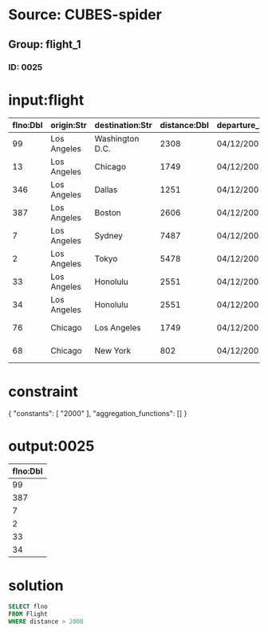 # Source: CUBES-spider
## Group: flight_1
### ID: 0025

# input:flight

| flno:Dbl | origin:Str | destination:Str | distance:Dbl | departure_date:Str | arrival_date:Str | price:Dbl | aid:Dbl |
|---|---|---|---|---|---|---|---|
| 99 | Los Angeles | Washington D.C. | 2308 | 04/12/2005 09:30 | 04/12/2005 09:40 | 235.98 | 1 |
| 13 | Los Angeles | Chicago | 1749 | 04/12/2005 08:45 | 04/12/2005 08:45 | 220.98 | 3 |
| 346 | Los Angeles | Dallas | 1251 | 04/12/2005 11:50 | 04/12/2005 07:05 | 182.0 | 2 |
| 387 | Los Angeles | Boston | 2606 | 04/12/2005 07:03 | 04/12/2005 05:03 | 261.56 | 6 |
| 7 | Los Angeles | Sydney | 7487 | 04/12/2005 05:30 | 04/12/2005 11:10 | 278.56 | 3 |
| 2 | Los Angeles | Tokyo | 5478 | 04/12/2005 06:30 | 04/12/2005 03:55 | 780.99 | 9 |
| 33 | Los Angeles | Honolulu | 2551 | 04/12/2005 09:15 | 04/12/2005 11:15 | 375.23 | 7 |
| 34 | Los Angeles | Honolulu | 2551 | 04/12/2005 12:45 | 04/12/2005 03:18 | 425.98 | 5 |
| 76 | Chicago | Los Angeles | 1749 | 04/12/2005 08:32 | 04/12/2005 10:03 | 220.98 | 9 |
| 68 | Chicago | New York | 802 | 04/12/2005 09:00 | 04/12/2005 12:02 | 202.45 | 10 |

# constraint

{
  "constants": [
    "2000"
  ],
  "aggregation_functions": []
}

# output:0025

| flno:Dbl |
|---|
| 99 |
| 387 |
| 7 |
| 2 |
| 33 |
| 34 |

# solution

```sql
SELECT flno
FROM Flight
WHERE distance > 2000
```
